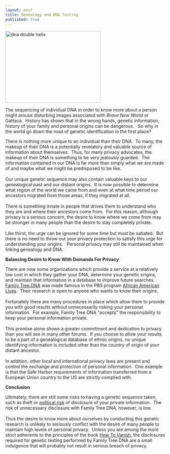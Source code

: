 ```yaml
---
layout: post
title: Genealogy and DNA Testing
published: true
---
```

<p><img class="aligncenter size-medium wp-image-297" title="dna double helix" src="{{ site.baseurl }}/images/dna-300x225.jpg" alt="dna double helix" width="300" height="225" /></p>
<p>The sequencing of individual DNA in order to know more about a person might arouse disturbing images associated with <em>Brave New World</em> or Gattaca.  History has shown that in the wrong hands, genetic information, history of your family and personal origins can be dangerous.   So why in the world go down the road of genetic identification in the first place?</p>
<p>There is nothing more unique to an individual than their DNA.  To many, the makeup of their DNA is a potentially revelatory and valuable source of information about themselves.  Thus, for many privacy advocates, the makeup of their DNA is something to be very jealously guarded.  The information contained in our DNA is far more than simply what we are made of and maybe what we might be predisposed to be like. <br /><br /> Our unique genetic sequence may also contain valuable keys to our genealogical past and our distant origins.  It is now possible to determine what region of the world we came from and even at what time period our ancestors migrated from those areas, if they migrated at all.  <br /><br />There is something innate in people that drives them to understand who they are and where their ancestors come from.  For this reason, although privacy is a serious concern, the desire to know where we come from may be stronger in many people than the desire to stay completely private. <br /><br /> Like thirst, the urge can be ignored for some time but must be satiated.  But there is no need to throw out your privacy protection to satisfy this urge for understanding your origins.   Personal privacy may still be maintained when linking genealogy and DNA.</p>
<p><strong>Balancing Desire to Know With Demands For Privacy</strong></p>
<p>There are now some organizations which provide a service at a relatively low cost in which they gather your DNA, determine your genetic origins, and maintain that information in a database to improve future searches.  <a title="FAmily Tree DNA" href="https://www.familytreedna.com/" target="_blank">Family Tree DNA</a> was made famous in the PBS program <a title="PBS African American Lives Book" href="http://www.howtovanish.com/PBSAfricanAmericanLivesBook" target="_blank">African American Lives</a>.  Their research is open to anyone who wants to know their origins. <br /><br /> Fortunately there are many procedures in place which allow them to provide you with good results without unnecessarily risking your personal information.  For example, Family Tree DNA "accepts" the responsibility to keep your personal information private.  <br /><br />This promise alone shows a greater commitment and dedication to privacy than you will see in many other forums.  If you choose to allow your results to be a part of a genealogical database of ethnic origins, no unique identifying information is included other than the country of origin of your distant ancestor. <br /><br /> In addition, other local and international privacy laws are present and control the exchange and protection of personal information.  One example is that the Safe Harbor requirements of information transferred from a European Union country to the US are strictly complied with.</p>
<p><strong>Conclusion</strong></p>
<p>Ultimately, there are still some risks to having a genetic sequence taken, such as theft or <a title="Political Risk" href="http://www.runtogold.com/2009/06/political-risk-is-evaporating-treasuries/" target="_blank">political risk</a> of disclosure of your private information.  The risk of unnecessary disclosure with Family Tree DNA, however, is low. <br /><br /> Thus the desire to know more about ourselves by conducting this genetic research is unlikely to seriously conflict with the desire of many people to maintain high levels of personal privacy.  Unless you are among the more strict adherents to the principles of the book <a href="http://www.howtovanish.com/HTVBook">How To Vanish</a>, the disclosures required for genetic testing performed by Family Tree DNA are a small indulgence that will probably not result in serious breach of privacy.</p>
